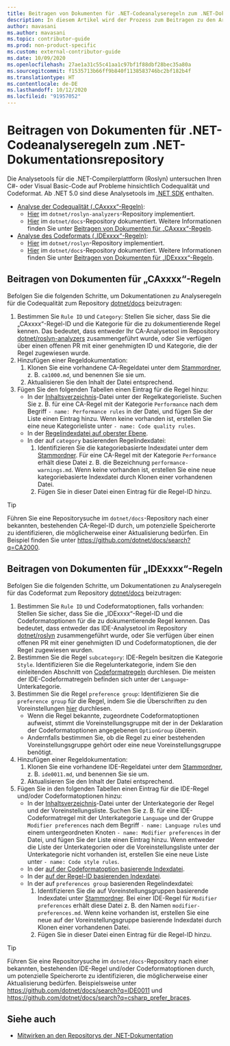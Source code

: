 ```yaml
---
title: Beitragen von Dokumenten für .NET-Codeanalyseregeln zum .NET-Dokumentationsrepository
description: In diesem Artikel wird der Prozess zum Beitragen zu den Artikeln und Codebeispielen für .NET-Codeanalyseregeln im .NET Dokumentationsrepository beschrieben.
author: mavasani
ms.author: mavasani
ms.topic: contributor-guide
ms.prod: non-product-specific
ms.custom: external-contributor-guide
ms.date: 10/09/2020
ms.openlocfilehash: 27ae1a31c55c41aa1c97bf1f88dbf28bec35a80a
ms.sourcegitcommit: f1535713b66ff9b840f1138583746bc2bf182b4f
ms.translationtype: HT
ms.contentlocale: de-DE
ms.lasthandoff: 10/12/2020
ms.locfileid: "91957052"
---
```

# <a name="contribute-docs-for-net-code-analysis-rules-to-the-net-docs-repository"></a>Beitragen von Dokumenten für .NET-Codeanalyseregeln zum .NET-Dokumentationsrepository

Die Analysetools für die .NET-Compilerplattform (Roslyn) untersuchen Ihren C#- oder Visual Basic-Code auf Probleme hinsichtlich Codequalität und Codeformat. Ab .NET 5.0 sind diese Analysetools im [.NET SDK](/dotnet/fundamentals/code-analysis/overview) enthalten.

- [Analyse der Codequalität („CAxxxx“-Regeln)](/dotnet/fundamentals/code-analysis/overview#code-quality-analysis):
  - [Hier](https://github.com/dotnet/roslyn-analyzers/tree/master/src/NetAnalyzers) im `dotnet/roslyn-analyzers`-Repository implementiert.
  - [Hier](https://github.com/dotnet/docs/blob/master/docs/fundamentals/code-analysis/quality-rules) im `dotnet/docs`-Repository dokumentiert. Weitere Informationen finden Sie unter [Beitragen von Dokumenten für „CAxxxx“-Regeln](#contribute-docs-for-caxxxx-rules).
- [Analyse des Codeformats („IDExxxx“-Regeln)](/dotnet/fundamentals/code-analysis/overview#code-style-analysis):
  - [Hier](https://github.com/dotnet/roslyn/tree/master/src/Analyzers) im `dotnet/roslyn`-Repository implementiert.
  - [Hier](https://github.com/dotnet/docs/blob/master/docs/fundamentals/code-analysis/style-rules) im `dotnet/docs`-Repository dokumentiert. Weitere Informationen finden Sie unter [Beitragen von Dokumenten für „IDExxxx“-Regeln](#contribute-docs-for-idexxxx-rules).

## <a name="contribute-docs-for-caxxxx-rules"></a>Beitragen von Dokumenten für „CAxxxx“-Regeln

Befolgen Sie die folgenden Schritte, um Dokumentationen zu Analyseregeln für die Codequalität zum Repository [dotnet/docs](https://github.com/dotnet/docs) beizutragen:

1. Bestimmen Sie `Rule ID` und `Category`: Stellen Sie sicher, dass Sie die „CAxxxx“-Regel-ID und die Kategorie für die zu dokumentierende Regel kennen. Das bedeutet, dass entweder Ihr CA-Analysetool im Repository [dotnet/roslyn-analyzers](https://github.com/dotnet/roslyn-analyzers) zusammengeführt wurde, oder Sie verfügen über einen offenen PR mit einer genehmigten ID und Kategorie, die der Regel zugewiesen wurde.
2. Hinzufügen einer Regeldokumentation:
   1. Klonen Sie eine vorhandene CA-Regeldatei unter dem [Stammordner](https://github.com/dotnet/docs/blob/master/docs/fundamentals/code-analysis/quality-rules), z. B. `ca1000.md`, und benennen Sie sie um.
   2. Aktualisieren Sie den Inhalt der Datei entsprechend.
3. Fügen Sie den folgenden Tabellen einen Eintrag für die Regel hinzu:
   - In der [Inhaltsverzeichnis](https://github.com/dotnet/docs/blob/master/docs/fundamentals/toc.yml)-Datei unter der Regelkategorieliste. Suchen Sie z. B. für eine CA-Regel mit der Kategorie `Performance` nach dem Begriff `- name: Performance rules` in der Datei, und fügen Sie der Liste einen Eintrag hinzu. Wenn keine vorhanden ist, erstellen Sie eine neue Kategorieliste unter `- name: Code quality rules`.
   - In der [Regelindexdatei auf oberster Ebene](https://github.com/dotnet/docs/blob/master/docs/fundamentals/code-analysis/quality-rules/index.md).
   - In der auf `category` basierenden Regelindexdatei:
     1. Identifizieren Sie die kategoriebasierte Indexdatei unter dem [Stammordner](https://github.com/dotnet/docs/blob/master/docs/fundamentals/code-analysis/quality-rules). Für eine CA-Regel mit der Kategorie `Performance` erhält diese Datei z. B. die Bezeichnung `performance-warnings.md`. Wenn keine vorhanden ist, erstellen Sie eine neue kategoriebasierte Indexdatei durch Klonen einer vorhandenen Datei.
     2. Fügen Sie in dieser Datei einen Eintrag für die Regel-ID hinzu.

> [!TIP]
> Führen Sie eine Repositorysuche im `dotnet/docs`-Repository nach einer bekannten, bestehenden CA-Regel-ID durch, um potenzielle Speicherorte zu identifizieren, die möglicherweise einer Aktualisierung bedürfen. Ein Beispiel finden Sie unter <https://github.com/dotnet/docs/search?q=CA2000>.

## <a name="contribute-docs-for-idexxxx-rules"></a>Beitragen von Dokumenten für „IDExxxx“-Regeln

Befolgen Sie die folgenden Schritte, um Dokumentationen zu Analyseregeln für das Codeformat zum Repository [dotnet/docs](https://github.com/dotnet/docs) beizutragen:

1. Bestimmen Sie `Rule ID` und Codeformatoptionen, falls vorhanden: Stellen Sie sicher, dass Sie die „IDExxxx“-Regel-ID und die Codeformatoptionen für die zu dokumentierende Regel kennen. Das bedeutet, dass entweder das IDE-Analysetool im Repository [dotnet/roslyn](https://github.com/dotnet/roslyn) zusammengeführt wurde, oder Sie verfügen über einen offenen PR mit einer genehmigten ID und Codeformatoptionen, die der Regel zugewiesen wurden.
2. Bestimmen Sie die Regel `subcategory`: IDE-Regeln besitzen die Kategorie `Style`. Identifizieren Sie die Regelunterkategorie, indem Sie den einleitenden Abschnitt von [Codeformatregeln](/dotnet/fundamentals/code-analysis/style-rules/index) durchlesen. Die meisten der IDE-Codeformatregeln befinden sich unter der `Language`-Unterkategorie.
3. Bestimmen Sie die Regel `preference group`: Identifizieren Sie die `preference group` für die Regel, indem Sie die Überschriften zu den Voreinstellungen [hier](/dotnet/fundamentals/code-analysis/style-rules/language-rules#net-style-rules) durchlesen.
   - Wenn die Regel bekannte, zugeordnete Codeformatoptionen aufweist, stimmt die Voreinstellungsgruppe mit der in der Deklaration der Codeformatoptionen angegebenen `OptionGroup` überein.
   - Andernfalls bestimmen Sie, ob die Regel zu einer bestehenden Voreinstellungsgruppe gehört oder eine neue Voreinstellungsgruppe benötigt.
4. Hinzufügen einer Regeldokumentation:
   1. Klonen Sie eine vorhandene IDE-Regeldatei unter dem [Stammordner](https://github.com/dotnet/docs/blob/master/docs/fundamentals/code-analysis/style-rules), z. B. `ide0011.md`, und benennen Sie sie um.
   2. Aktualisieren Sie den Inhalt der Datei entsprechend.
5. Fügen Sie in den folgenden Tabellen einen Eintrag für die IDE-Regel und/oder Codeformatoptionen hinzu:
   - In der [Inhaltsverzeichnis](https://github.com/dotnet/docs/blob/master/docs/fundamentals/toc.yml)-Datei unter der Unterkategorie der Regel und der Voreinstellungsliste. Suchen Sie z. B. für eine IDE-Codeformatregel mit der Unterkategorie `Language` und der Gruppe `Modifier preferences` nach dem Begriff `- name: Language rules` und einem untergeordneten Knoten `- name: Modifier preferences` in der Datei, und fügen Sie der Liste einen Eintrag hinzu. Wenn entweder die Liste der Unterkategorien oder die Voreinstellungsliste unter der Unterkategorie nicht vorhanden ist, erstellen Sie eine neue Liste unter `- name: Code style rules`.
   - In der [auf der Codeformatoption basierende Indexdatei](https://github.com/dotnet/docs/blob/master/docs/fundamentals/code-analysis/style-rules/language-rules.md).
   - In der [auf der Regel-ID basierenden Indexdatei](https://github.com/dotnet/docs/blob/master/docs/fundamentals/code-analysis/style-rules/index.md).
   - In der auf `preferences group` basierenden Regelindexdatei:
     1. Identifizieren Sie die auf Voreinstellungsgruppen basierende Indexdatei unter [Stammordner](https://github.com/dotnet/docs/blob/master/docs/fundamentals/code-analysis/style-rules). Bei einer IDE-Regel für `Modifier preferences` erhält diese Datei z. B. den Namen `modifier-preferences.md`. Wenn keine vorhanden ist, erstellen Sie eine neue auf der Voreinstellungsgruppe basierende Indexdatei durch Klonen einer vorhandenen Datei.
     2. Fügen Sie in dieser Datei einen Eintrag für die Regel-ID hinzu.

> [!TIP]
> Führen Sie eine Repositorysuche im `dotnet/docs`-Repository nach einer bekannten, bestehenden IDE-Regel und/oder Codeformatoptionen durch, um potenzielle Speicherorte zu identifizieren, die möglicherweise einer Aktualisierung bedürfen. Beispielsweise unter <https://github.com/dotnet/docs/search?q=IDE0011> und <https://github.com/dotnet/docs/search?q=csharp_prefer_braces>.

## <a name="see-also"></a>Siehe auch

- [Mitwirken an den Repositorys der .NET-Dokumentation](dotnet-contribute.md)

